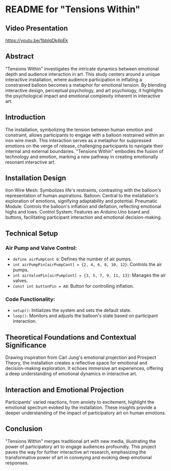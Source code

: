 # README for "Tensions Within"
## Video Presentation
https://youtu.be/1bblqDk4pEk

## Abstract
"Tensions Within" investigates the intricate dynamics between emotional depth and audience interaction in art. This study centers around a unique interactive installation, where audience participation in inflating a constrained balloon becomes a metaphor for emotional tension. By blending interactive design, perceptual psychology, and art psychology, it highlights the psychological impact and emotional complexity inherent in interactive art.

## Introduction
The installation, symbolizing the tension between human emotion and constraint, allows participants to engage with a balloon restrained within an iron wire mesh. This interaction serves as a metaphor for suppressed emotions on the verge of release, challenging participants to navigate their internal and external boundaries. "Tensions Within" embodies the fusion of technology and emotion, marking a new pathway in creating emotionally resonant interactive art.

## Installation Design
Iron Wire Mesh: Symbolizes life's restraints, contrasting with the balloon's representation of human aspirations.
Balloon: Central to the installation's exploration of emotions, signifying adaptability and potential.
Pneumatic Module: Controls the balloon's inflation and deflation, reflecting emotional highs and lows.
Control System: Features an Arduino Uno board and buttons, facilitating participant interaction and emotional decision-making.

## Technical Setup
### Air Pump and Valve Control:
- `define airPumpCont 6`: Defines the number of air pumps.
- `int airPumpPin[airPumpCont] = {2, 4, 6, 8, 10, 12}`: Controls the air pumps.
- `int airValvePin[airPumpCont] = {3, 5, 7, 9, 11, 13}`: Manages the air valves.
- `const int buttonPin = A0`: Button for controlling inflation.
  
### Code Functionality:
- `setup()`: Initializes the system and sets the default state.
- `loop()`: Monitors and adjusts the balloon's state based on participant interaction.
  
## Theoretical Foundations and Contextual Significance
Drawing inspiration from Carl Jung's emotional projection and Prospect Theory, the installation creates a reflective space for emotional and decision-making exploration. It echoes immersive art experiences, offering a deep understanding of emotional dynamics in interactive art.

## Interaction and Emotional Projection
Participants' varied reactions, from anxiety to excitement, highlight the emotional spectrum evoked by the installation. These insights provide a deeper understanding of the impact of participatory art on human emotions.

## Conclusion
"Tensions Within" merges traditional art with new media, illustrating the power of participatory art to engage audiences profoundly. This project paves the way for further interactive art research, emphasizing the transformative power of art in conveying and evoking deep emotional responses.
